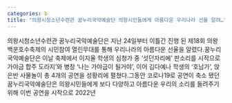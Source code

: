 ```yaml
---
categories: b
title: "의왕시청소년수련관 꿈누리국악예술단 의왕시민들에게 아름다운 우리나라 선율 알려…"
---
```

의왕시청소년수련관 꿈누리국악예술단은 지난 24일부터 이틀간 진행 된 제18회 의왕 백운호수축제의 시민참여 열린무대를 통해 우리나라의 아름다운 선율을 알렸다.꿈누리국악예술단은 이날 축제에서 이지율 학생의 심청가 중 ‘섯던자리에’ 판소리를 시작으로 가야금 합주 도라지’와 병창 ‘나는 가야금이 될거야’, 이어 김다예나 학생의 ‘호남가’, 앉은반 사물놀이 총 4개의 공연을 성황리에 펼쳤다.그동안 코로나19로 공연이 축소 됐던 꿈누리국악예술단은 의왕시민들에게 보다 다양하고 아름다운 우리의 소리를 들려주기 위해 이번 공연을 시작으로 2022년